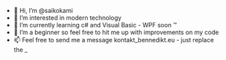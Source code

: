 - 👋 Hi, I’m @saikokami
- 👀 I’m interested in modern technology
- 🌱 I’m currently learning c# and Visual Basic - WPF soon ™
- 💞️ I’m a beginner so feel free to hit me up with improvements on my code
- 📫 Feel free to send me a message kontakt_bennedikt.eu - just replace the _

<!---
saikokami/saikokami is a ✨ special ✨ repository because its `README.md` (this file) appears on your GitHub profile.
You can click the Preview link to take a look at your changes.
--->
